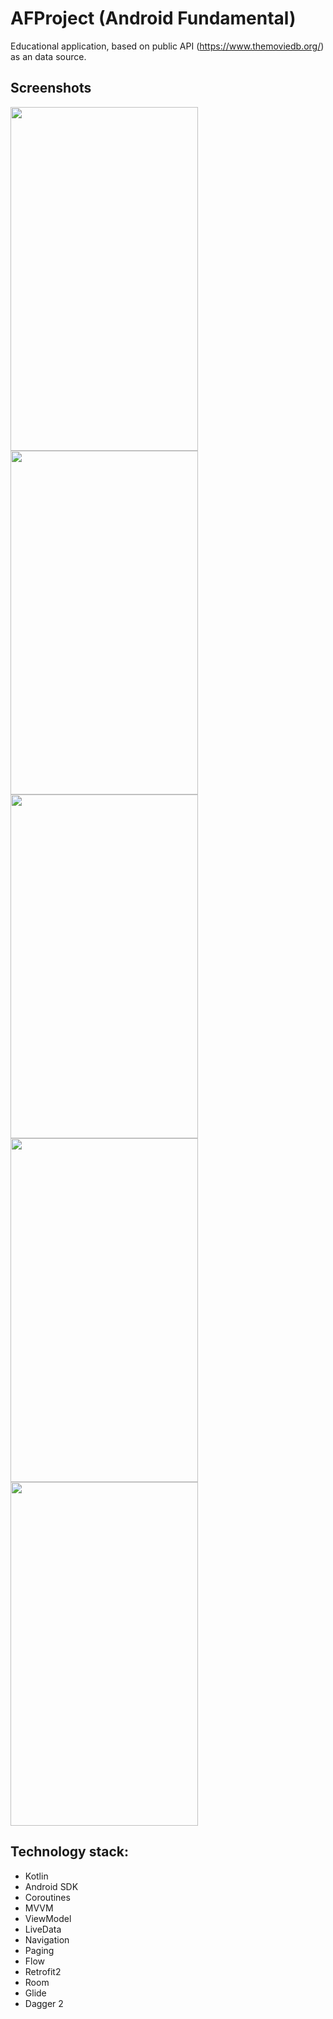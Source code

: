 # AFProject (Android Fundamental)

Educational application, based on public API (https://www.themoviedb.org/) as an data source.

## Screenshots

<p align="center">

  <a href="url"><img src="https://github.com/tromian/AFProject/blob/master/main_screen.png" align="left"   height="550" width="300" ></a>

  <a href="url"><img src="https://github.com/tromian/AFProject/blob/master/main_screen_select.png" align="left"  height="550" width="300" ></a>

  <a href="url"><img src="https://github.com/tromian/AFProject/blob/master/details.png" align="left"  height="550" width="300" ></a>

  <a href="url"><img src="https://github.com/tromian/AFProject/blob/master/search.png" align="left"  height="550" width="300" ></a>

  <a href="url"><img src="https://github.com/tromian/AFProject/blob/master/saved.png"  height="550" width="300" ></a>

</p>

## Technology stack: 

* Kotlin
* Android SDK
* Coroutines
* MVVM
* ViewModel
* LiveData
* Navigation
* Paging
* Flow
* Retrofit2
* Room
* Glide
* Dagger 2

